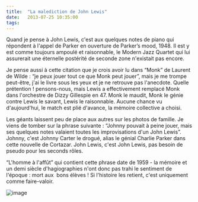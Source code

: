 ```yaml
---
title:  "La malediction de John Lewis"
date:   2013-07-25 10:35:00
tags:   
---
```


<p>Quand je pense à John Lewis, c'est aux quelques notes de piano qui répondent à l'appel de Parker en ouverture de Parker&rsquo;s mood, 1948. Il est y est comme toujours ampoulé et raisonnable, le Modern Jazz Quartet qui lui assurerait une éternelle postérité de seconde zone n'existait pas encore.</p>
<p>Je pense aussi à cette citation que je crois avoir lu dans &ldquo;Monk&rdquo; de Laurent de Wilde : &ldquo;je peux jouer tout ce que Monk peut jouer&rdquo;, mais je me trompe peut-être, j'ai le livre sous les yeux et je ne retrouve pas l'anecdote. Quelle prétention ! pensons-nous, mais Lewis a effectivement remplacé Monk dans l'orchestre de Dizzy Gillespie en 47. Monk le maudit, Monk le génie contre Lewis le savant, Lewis le raisonnable. Aucune chance vu d'aujourd'hui, le match est plié d'avance, la mémoire collective a choisi.</p>
<p>Les géants laissent peu de place aux autres sur les photos de famille. Je viens de tomber sur la phrase suivante : &ldquo;Johnny pouvait à peine jouer, mais ses quelques notes valaient toutes les improvisations d'un John Lewis&rdquo;. Johnny, c'est Johnny Carter le drogué, alias le génial Charlie Parker dans cette nouvelle de Cortazar. John Lewis, c'est John Lewis, pas besoin de pseudo pour les seconds rôles.</p>
<p>&ldquo;L'homme à l'affût&rdquo; qui contient cette phrase date de 1959 - la mémoire et un demi siècle d'hagiographies n'ont donc pas trahi le sentiment de l'époque : mort aux  bons élèves ! Si l'histoire les retient, c'est uniquement comme faire-valoir.</p>
<p><img alt="image" src="http://media.tumblr.com/1c97c81524bd580ce441ebad97065f51/tumblr_inline_mqhhjcP8MH1qz4rgp.jpg"/></p>
